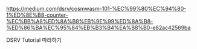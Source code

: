 https://medium.com/dsrv/cosmwasm-101-%EC%99%80%EC%94%80-1%ED%8E%B8-counter-%EC%BB%A8%ED%8A%B8%EB%9E%99%ED%8A%B8-%ED%86%BA%EC%95%84%EB%B3%B4%EA%B8%B0-e82ac42569ba

DSRV Tutorial 따라하기 
